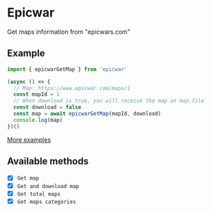 # Epicwar

Get maps information from "epicwars.com"

## Example
```ts
import { epicwarGetMap } from 'epicwar'

(async () => {
  // Map: https://www.epicwar.com/maps/1
  const mapId = 1
  // When download is true, you will receive the map on map.file
  const download = false
  const map = await epicwarGetMap(mapId, download)
  console.log(map)
})()
```
[More examples](https://github.com/Sansossio/warcraft3-maps-download/tree/master/examples)

## Available methods
- [x] `Get map`
- [x] `Get and download map`
- [x] `Get total maps`
- [x] `Get maps categories`
